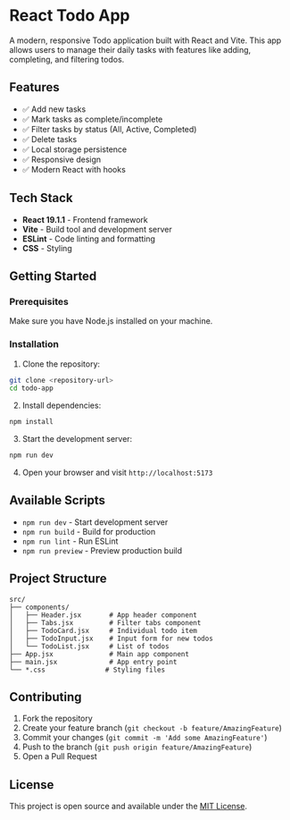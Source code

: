 # React Todo App

A modern, responsive Todo application built with React and Vite. This app allows users to manage their daily tasks with features like adding, completing, and filtering todos.

## Features

- ✅ Add new tasks
- ✅ Mark tasks as complete/incomplete
- ✅ Filter tasks by status (All, Active, Completed)
- ✅ Delete tasks
- ✅ Local storage persistence
- ✅ Responsive design
- ✅ Modern React with hooks

## Tech Stack

- **React 19.1.1** - Frontend framework
- **Vite** - Build tool and development server
- **ESLint** - Code linting and formatting
- **CSS** - Styling

## Getting Started

### Prerequisites

Make sure you have Node.js installed on your machine.

### Installation

1. Clone the repository:
```bash
git clone <repository-url>
cd todo-app
```

2. Install dependencies:
```bash
npm install
```

3. Start the development server:
```bash
npm run dev
```

4. Open your browser and visit `http://localhost:5173`

## Available Scripts

- `npm run dev` - Start development server
- `npm run build` - Build for production
- `npm run lint` - Run ESLint
- `npm run preview` - Preview production build

## Project Structure

```
src/
├── components/
│   ├── Header.jsx       # App header component
│   ├── Tabs.jsx         # Filter tabs component
│   ├── TodoCard.jsx     # Individual todo item
│   ├── TodoInput.jsx    # Input form for new todos
│   └── TodoList.jsx     # List of todos
├── App.jsx              # Main app component
├── main.jsx             # App entry point
└── *.css               # Styling files
```

## Contributing

1. Fork the repository
2. Create your feature branch (`git checkout -b feature/AmazingFeature`)
3. Commit your changes (`git commit -m 'Add some AmazingFeature'`)
4. Push to the branch (`git push origin feature/AmazingFeature`)
5. Open a Pull Request

## License

This project is open source and available under the [MIT License](LICENSE).
